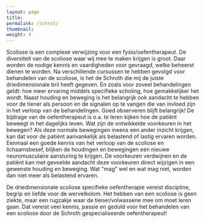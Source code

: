```yaml
---
layout: page
title: 
permalink: /schrot/
thumbnail:
weight: 4
---
```


Scoliose is een complexe verwijzing voor een fysio/oefentherapeut. De diversiteit van de scoliose waar wij mee te maken krijgen is groot. Daar worden de nodige kennis en vaardigheden voor gevraagd, welke beheerst dienen te worden. Na verschillende cursussen te hebben gevolgd voor behandelen van de scoliose, is het de Schroth die mij de juiste driedimensionale bril heeft gegeven. En zoals voor zoveel behandelingen geldt: hoe meer ervaring middels specifieke scholing, hoe gemakkelijker het wordt. Naast houding en beweging is het belangrijk ook aandacht te hebben voor de tiener als persoon en de signalen op te vangen die van invloed zijn in het verloop van de behandelingen. Goed observeren blijft belangrijk!
De bijdrage van de oefentherapeut is o.a. te leren kijken hoe de patiënt beweegt in het dagelijks leven. Wat zijn de ontwikkelde voorkeuren in het bewegen? Als deze normale bewegingen ineens een ander inzicht krijgen, kan dat voor de patiënt aanvankelijk als belastend of lastig ervaren worden. Eenmaal een goede kennis van het verloop van de scoliose en lichaamsbesef, blijken de houdingen en bewegingen een nieuwe neuromusculaire aansturing te krijgen. De voorkeuren verdwijnen en de patiënt kan met gevoelde aandacht deze voorkeuren direct wijzigen in een gewenste houding en beweging. Wat "mag" wel en wat mag niet, worden dan niet meer als belastend ervaren.


De driedimensionale scoliose specifieke oefentherapie vereist discipline, begrip en liefde voor de wervelkolom. Het hebben van een scoliose is geen ziekte, maar een rugzakje waar de tiener/volwassene  mee om moet leren gaan. Dat vereist veel kennis, passie en geduld voor het behandelen van een scoliose door de Schroth gespecialiseerde oefentherapeut!
